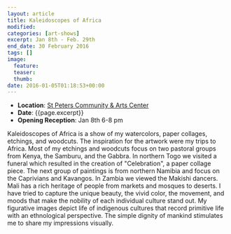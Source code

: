 ```yaml
---
layout: article
title: Kaleidoscopes of Africa
modified:
categories: [art-shows]
excerpt: Jan 8th - Feb. 29th
end_date: 30 February 2016
tags: []
image:
  feature:
  teaser:
  thumb:
date: 2016-01-05T01:18:53+00:00
---
```


* **Location**: [St Peters Community & Arts Center](https://goo.gl/maps/3Hx375oeHXG2)
* **Date**: {{page.excerpt}}
* **Opening Reception**: Jan 8th 6-8 pm

Kaleidoscopes of Africa is a show of my watercolors, paper collages, etchings, and woodcuts. The inspiration for the artwork were my trips to Africa. Most of my etchings and woodcuts focus on two pastoral groups from Kenya, the Samburu, and the Gabbra. In northern Togo we visited a funeral which resulted in the creation of "Celebration", a paper collage piece. The next group of paintings is from northern Namibia and focus on the Caprivians and Kavangos. In Zambia we viewed the Makishi dancers. Mali has a rich heritage of people from markets and mosques to deserts. I have tried to capture the unique beauty, the vivid color, the movement, and moods that make the nobility of each individual culture stand out. My figurative images depict life of indigenous cultures that record primitive life with an ethnological perspective. The simple dignity of mankind stimulates me to share my impressions visually.
